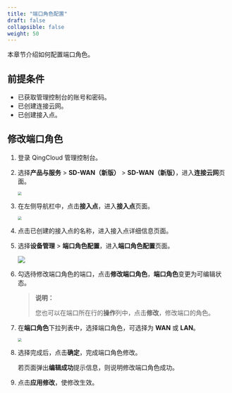 ```yaml
---
title: "端口角色配置"
draft: false
collapsible: false
weight: 50
---
```


本章节介绍如何配置端口角色。

## 前提条件

- 已获取管理控制台的账号和密码。
- 已创建连接云网。
- 已创建接入点。

## 修改端口角色

1. 登录 QingCloud 管理控制台。

2. 选择**产品与服务** > **SD-WAN（新版）** > **SD-WAN（新版）**，进入**连接云网**页面。

   <img src="../../../../_images/qs_cloud_network.png" style="zoom:50%;" />

3. 在左侧导航栏中，点击**接入点**，进入**接入点**页面。

   <img src="../../../../_images/qs_light_access.png" style="zoom:50%;" />

4. 点击已创建的接入点的名称，进入接入点详细信息页面。

5. 选择**设备管理** > **端口角色配置**，进入**端口角色配置**页面。

   ![](../../../../_images/um_port_role_config.png)

6. 勾选待修改端口角色的端口，点击**修改端口角色**，**端口角色**变更为可编辑状态。

   > **说明：**
   >
   > 您也可以在端口所在行的**操作**列中，点击**修改**，修改端口的角色。

7. 在**端口角色**下拉列表中，选择端口角色，可选择为 **WAN** 或 **LAN**。

   <img src="../../../../_images/um_port_role_choose.png" style="zoom:50%;" />

8. 选择完成后，点击**确定**，完成端口角色修改。

   若页面弹出**编辑成功**提示信息，则说明修改端口角色成功。
   
9. 点击**应用修改**，使修改生效。



